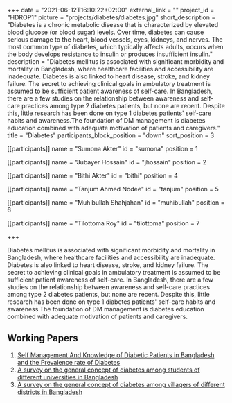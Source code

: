 +++
date = "2021-06-12T16:10:22+02:00"
external_link = ""
project_id = "HDROP1"
picture = "projects/diabetes/diabetes.jpg"
short_description = "Diabetes is a chronic metabolic disease that is characterized by elevated blood glucose (or blood sugar) levels. Over time, diabetes can cause serious damage to the heart, blood vessels, eyes, kidneys, and nerves. The most common type of diabetes, which typically affects adults, occurs when the body develops resistance to insulin or produces insufficient insulin."
description = "Diabetes mellitus is associated with significant morbidity and mortality in Bangladesh, where healthcare facilities and accessibility are inadequate. Diabetes is also linked to heart disease, stroke, and kidney failure. The secret to achieving clinical goals in ambulatory treatment is assumed to be sufficient patient awareness of self-care. In Bangladesh, there are a few studies on the relationship between awareness and self-care practices among type 2 diabetes patients, but none are recent. Despite this, little research has been done on type 1 diabetes patients' self-care habits and awareness.The foundation of DM management is diabetes education combined with adequate motivation of patients and caregivers."
title = "Diabetes"
participants_block_position = "down"
sort_position = 3

[[participants]]
    name = "Sumona Akter"
    id = "sumona"
    position = 1

[[participants]]
    name = "Jubayer Hossain"
    id = "jhossain"
    position = 2


[[participants]]
    name = "Bithi Akter"
    id = "bithi"
    position = 4

[[participants]]
    name = "Tanjum Ahmed Nodee"
    id = "tanjum"
    position = 5

[[participants]]
    name = "Muhibullah Shahjahan"
    id = "muhibullah"
    position = 6

[[participants]]
    name = "Tilottoma Roy"
    id = "tilottoma"
    position = 7

+++

Diabetes mellitus is associated with significant morbidity and mortality in Bangladesh, where healthcare facilities and accessibility are inadequate. Diabetes is also linked to heart disease, stroke, and kidney failure. The secret to achieving clinical goals in ambulatory treatment is assumed to be sufficient patient awareness of self-care. In Bangladesh, there are a few studies on the relationship between awareness and self-care practices among type 2 diabetes patients, but none are recent. Despite this, little research has been done on type 1 diabetes patients' self-care habits and awareness.The foundation of DM management is diabetes education combined with adequate motivation of patients and caregivers.

## Working Papers 
1. [Self Management And Knowledge of Diabetic Patients in Bangladesh and the Prevalence rate of Diabetes](https://hdrobd.org/publication/self-management-and-knowledge-of-diabetic-patients-in-bangladesh-and-the-prevalence-rate-of-diabetes/)
2. [A survey on the general concept of diabetes among students of different universities in
Bangladesh](#)
3. [A survey on the general concept of diabetes among villagers of different districts in
Bangladesh](#)
